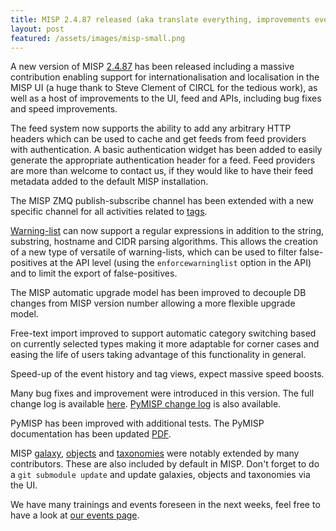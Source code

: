 ```yaml
---
title: MISP 2.4.87 released (aka translate everything, improvements everywhere and more)
layout: post
featured: /assets/images/misp-small.png
---
```


A new version of MISP [2.4.87](https://github.com/MISP/MISP/tree/v2.4.87) has been released including a massive contribution enabling support for internationalisation and localisation in the MISP UI (a huge thank to Steve Clement of CIRCL for the tedious work), as well as a host of improvements to the UI, feed and APIs, including bug fixes and speed improvements.

The feed system now supports the ability to add any arbitrary HTTP headers which can be used to cache and get feeds from feed providers with authentication. A basic authentication widget has been added to easily generate the appropriate
authentication header for a feed. Feed providers are more than welcome to contact us, if they would like to have their feed metadata added to the default MISP installation.

The MISP ZMQ publish-subscribe channel has been extended with a new specific channel for all activities related to [tags](https://www.misp-project.org/taxonomies.html).

[Warning-list](https://github.com/MISP/misp-warninglists) can now support a regular expressions in addition to the string, substring, hostname and CIDR parsing algorithms. This allows the creation of a new type of versatile of warning-lists, which can be used to filter false-positives at the API level (using the `enforcewarninglist` option in the API) and to limit the export of false-positives.

The MISP automatic upgrade model has been improved to decouple DB changes from MISP version number allowing a more flexible upgrade model.

Free-text import improved to support automatic category switching based on currently selected types making it more adaptable for corner cases and easing the life of users taking advantage of this functionality in general.

Speed-up of the event history and tag views, expect massive speed boosts.

Many bug fixes and improvement were introduced in this version. The full change log is available [here](https://www.misp.software/Changelog.txt). [PyMISP change log](https://www.misp.software/PyMISP-Changelog.txt) is also available.

PyMISP has been improved with additional tests. The PyMISP documentation has been updated [PDF](https://media.readthedocs.org/pdf/pymisp/latest/pymisp.pdf).

MISP [galaxy](/galaxy.pdf), [objects](/objects.pdf) and [taxonomies](/taxonomies.pdf) were notably extended by many contributors. These are also included by default in MISP. Don't forget to do a `git submodule update` and update galaxies, objects and taxonomies via the UI.

We have many trainings and events foreseen in the next weeks, feel free to have a look at [our events page](/events/).
